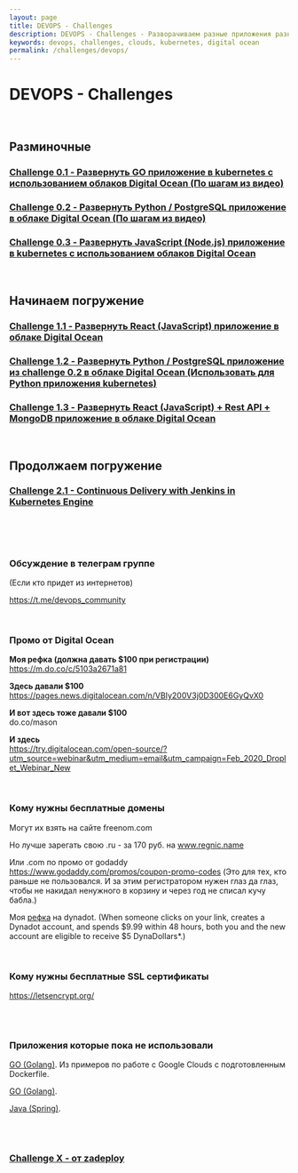 ```yaml
---
layout: page
title: DEVOPS - Challenges
description: DEVOPS - Challenges - Разворачиваем разные приложения разными средствами на разных окружениях
keywords: devops, challenges, clouds, kubernetes, digital ocean
permalink: /challenges/devops/
---
```


# DEVOPS - Challenges

<br/>

## Разминочные

### [Challenge 0.1 - Развернуть GO приложение в kubernetes с использованием облаков Digital Ocean (По шагам из видео)](/challenges/devops/digital-ocean-kubernetes-go-application/)

### [Challenge 0.2 - Развернуть Python / PostgreSQL приложение в облаке Digital Ocean (По шагам из видео)](/challenges/devops/digital-ocean-python-postgresql/)

### [Challenge 0.3 - Развернуть JavaScript (Node.js) приложение в kubernetes с использованием облаков Digital Ocean](/challenges/devops/digital-ocean-nodejs/)

<br/>

## Начинаем погружение

### [Challenge 1.1 - Развернуть React (JavaScript) приложение в облаке Digital Ocean](/challenges/devops/digital-ocean-react/)

### [Challenge 1.2 - Развернуть Python / PostgreSQL приложение из challenge 0.2 в облаке Digital Ocean (Использовать для Python приложения kubernetes)](/challenges/devops/digital-ocean-kubernetes-python-postgresql/)

### [Challenge 1.3 - Развернуть React (JavaScript) + Rest API + MongoDB приложение в облаке Digital Ocean](https://github.com/webmakaka/MERN-Stack-Front-To-Back-v2.0)


<br/>

## Продолжаем погружение

### [Challenge 2.1 - Continuous Delivery with Jenkins in Kubernetes Engine](/challenges/devops/continuous-delivery-jentins-to-kubernetes/)

<br/>
<br/>

<br/>

### Обсуждение в телеграм группе

(Если кто придет из интернетов)

https://t.me/devops_community

<br/>

### Промо от Digital Ocean

**Моя рефка (должна давать $100 при регистрации)**  
https://m.do.co/c/5103a2671a81

**Здесь давали $100**  
https://pages.news.digitalocean.com/n/VBIy200V3j0D300E6GyQvX0

**И вот здесь тоже давали $100**  
do.co/mason

**И здесь**  
https://try.digitalocean.com/open-source/?utm_source=webinar&utm_medium=email&utm_campaign=Feb_2020_Droplet_Webinar_New


<br/>

### Кому нужны бесплатные домены

Могут их взять на сайте freenom.com

Но лучше зарегать свою .ru - за 170 руб. на www.regnic.name


Или .com по промо от godaddy https://www.godaddy.com/promos/coupon-promo-codes (Это для тех, кто раньше не пользовался. И за этим регистратором нужен глаз да глаз, чтобы не накидал ненужного в корзину и через год не списал кучу бабла.)


Моя <a href="http://www.dynadot.com?s9X8d6o9V7zW8z7k">рефка</a> на dynadot. (When someone clicks on your link, creates a Dynadot account, and spends $9.99 within 48 hours, both you and the new account are eligible to receive $5 DynaDollars*.) 


<br/>

### Кому нужны бесплатные SSL сертификаты

https://letsencrypt.org/


<br/>
<br/>

### Приложения которые пока не использовали

<a href="https://bitbucket.org/marley-golang/resources-echo-web-v2/src/master/">GO (Golang)</a>. Из примеров по работе с Google Clouds с подготовленным Dockerfile.

<a href="https://bitbucket.org/marley-golang/learn-to-create-web-applications-using-go/src/master/">GO (Golang)</a>.

<a href="https://bitbucket.org/marley-spring/building-an-e-commerce-store-using-java-spring-framework/src/master/">Java (Spring)</a>.

<br/>
<br/>


### [Challenge X - от zadeploy](https://github.com/zadeploy/domashku#homework-the-last-one)

